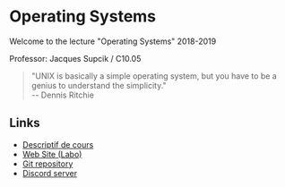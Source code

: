 # Operating Systems

Welcome to the lecture "Operating Systems" 2018-2019

Professor: Jacques Supcik / C10.05<br/>

> "UNIX is basically a simple operating system, but you have to be a genius to understand the simplicity."<br/>
> -- Dennis Ritchie

## Links
* [Descriptif de cours](https://www.heia-fr.ch/fr/fr/cours/B2C-SYEX-IT)
* [Web Site (Labo)](https://sup-heia-os.netlify.com/)
* [Git repository](https://gitlab.forge.hefr.ch/sup/operating-systems-2018-2019)
* [Discord server](https://discord.gg/frHSPGx)
